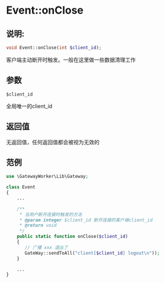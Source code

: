 # Event::onClose

## 说明:
```php
void Event::onClose(int $client_id);
```

客户端主动断开时触发。一般在这里做一些数据清理工作

## 参数
``` $client_id ```

全局唯一的client_id

## 返回值
无返回值，任何返回值都会被视为无效的

## 范例

```php
use \GatewayWorker\Lib\Gateway;

class Event
{
    ...

    /**
     * 当用户断开连接时触发的方法
     * @param integer $client_id 断开连接的客户端client_id
     * @return void
     */
    public static function onClose($client_id)
    {
       // 广播 xxx 退出了
       GateWay::sendToAll("client[$client_id] logout\n"));
    }

    ...
}
```
